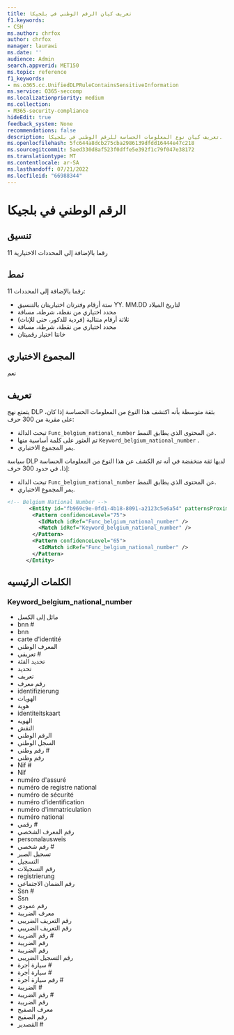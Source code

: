```yaml
---
title: تعريف كيان الرقم الوطني في بلجيكا
f1.keywords:
- CSH
ms.author: chrfox
author: chrfox
manager: laurawi
ms.date: ''
audience: Admin
search.appverid: MET150
ms.topic: reference
f1_keywords:
- ms.o365.cc.UnifiedDLPRuleContainsSensitiveInformation
ms.service: O365-seccomp
ms.localizationpriority: medium
ms.collection:
- M365-security-compliance
hideEdit: true
feedback_system: None
recommendations: false
description: تعريف كيان نوع المعلومات الحساسة للرقم الوطني في بلجيكا.
ms.openlocfilehash: 5fc644a8dcb275cba2986139dfdd16444e47c218
ms.sourcegitcommit: 5aed330d8af523f0dffe5e392f1c79f047e38172
ms.translationtype: MT
ms.contentlocale: ar-SA
ms.lasthandoff: 07/21/2022
ms.locfileid: "66988344"
---
```

# <a name="belgium-national-number"></a>الرقم الوطني في بلجيكا

## <a name="format"></a>تنسيق

11 رقما بالإضافة إلى المحددات الاختيارية

## <a name="pattern"></a>نمط

11 رقما بالإضافة إلى المحددات:

- ستة أرقام وفترتان اختياريتان بالتنسيق YY. MM.DD لتاريخ الميلاد
- محدد اختياري من نقطة، شرطة، مسافة
- ثلاثة أرقام متتالية (فردية للذكور، حتى للإناث)
- محدد اختياري من نقطة، شرطة، مسافة
- خانتا اختيار رقميتان

## <a name="checksum"></a>المجموع الاختباري

نعم

## <a name="definition"></a>تعريف

يتمتع نهج DLP بثقة متوسطة بأنه اكتشف هذا النوع من المعلومات الحساسة إذا كان، على مقربة من 300 حرف:

- تبحث الدالة `Func_belgium_national_number` عن المحتوى الذي يطابق النمط.
- تم العثور على كلمة أساسية منها `Keyword_belgium_national_number` .
- يمر المجموع الاختباري.

سياسة DLP لديها ثقة منخفضة في أنه تم الكشف عن هذا النوع من المعلومات الحساسة إذا، في حدود 300 حرف:

- تبحث الدالة `Func_belgium_national_number` عن المحتوى الذي يطابق النمط.
- يمر المجموع الاختباري.

```xml
<!-- Belgium National Number -->
       <Entity id="fb969c9e-0fd1-4b18-8091-a2123c5e6a54" patternsProximity="300" recommendedConfidence="75">
        <Pattern confidenceLevel="75">
          <IdMatch idRef="Func_belgium_national_number" />
          <Match idRef="Keyword_belgium_national_number" />
        </Pattern>
        <Pattern confidenceLevel="65">
          <IdMatch idRef="Func_belgium_national_number" />
        </Pattern>
      </Entity>
```

## <a name="keywords"></a>الكلمات الرئيسيه

### <a name="keyword_belgium_national_number"></a>Keyword_belgium_national_number

- مائل إلى الكسل
- bnn #
- bnn
- carte d'identité
- المعرف الوطني
- تعريفي #
- تحديد الفئة
- تحديد
- تعريف
- رقم معرف
- identifizierung
- الهويات
- هوية
- identiteitskaart
- الهويه
- النقش
- الرقم الوطني
- السجل الوطني
- رقم وطني #
- رقم وطني
- Nif #
- Nif
- numéro d'assuré
- numéro de registre national
- numéro de sécurité
- numéro d'identification
- numéro d'immatriculation
- numéro national
- رقمي #
- رقم المعرف الشخصي
- personalausweis
- رقم شخصي #
- تسجيل الصبر
- التسجيل
- رقم التسجيلات
- registrierung
- رقم الضمان الاجتماعي
- Ssn #
- Ssn
- رقم عمودي
- معرف الضريبة
- رقم التعريف الضريبي
- رقم التعريف الضريبي
- رقم الضريبة #
- رقم الضريبة
- رقم الضريبة
- رقم التسجيل الضريبي
- سيارة أجرة #
- سيارة أجرة #
- رقم سيارة أجرة #
- الضريبة #
- رقم الضريبة #
- رقم الضريبة
- معرف الصفيح
- رقم الصفيح
- القصدير #